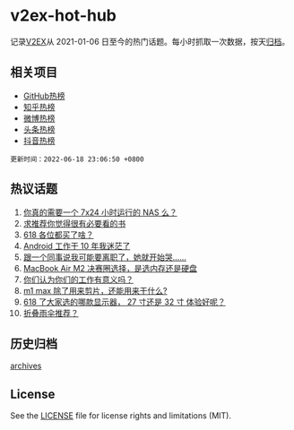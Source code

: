 # v2ex-hot-hub

 记录[V2EX](https://www.v2ex.com/)从 2021-01-06 日至今的热门话题。每小时抓取一次数据，按天[归档](archives)。
 
 ## 相关项目

- [GitHub热榜](https://github.com/lonnyzhang423/github-hot-hub)
- [知乎热榜](https://github.com/lonnyzhang423/zhihu-hot-hub)
- [微博热榜](https://github.com/lonnyzhang423/weibo-hot-hub)
- [头条热榜](https://github.com/lonnyzhang423/toutiao-hot-hub)
- [抖音热榜](https://github.com/lonnyzhang423/douyin-hot-hub)


 `更新时间：2022-06-18 23:06:50 +0800`

## 热议话题

1. [你真的需要一个 7x24 小时运行的 NAS 么？](https://www.v2ex.com/t/860428)
1. [求推荐你觉得很有必要看的书](https://www.v2ex.com/t/860479)
1. [618 各位都买了啥？](https://www.v2ex.com/t/860489)
1. [Android 工作干 10 年我迷茫了](https://www.v2ex.com/t/860443)
1. [跟一个同事说我可能要离职了，她就开始哭……](https://www.v2ex.com/t/860441)
1. [MacBook Air M2 决赛圈选择，是选内存还是硬盘](https://www.v2ex.com/t/860465)
1. [你们认为你们的工作有意义吗？](https://www.v2ex.com/t/860422)
1. [m1 max 除了用来剪片，还能用来干什么?](https://www.v2ex.com/t/860419)
1. [618 了大家选的哪款显示器， 27 寸还是 32 寸 体验好呢？](https://www.v2ex.com/t/860442)
1. [折叠雨伞推荐？](https://www.v2ex.com/t/860440)

## 历史归档

[archives](archives)

## License

See the [LICENSE](LICENSE) file for license rights and limitations (MIT).

